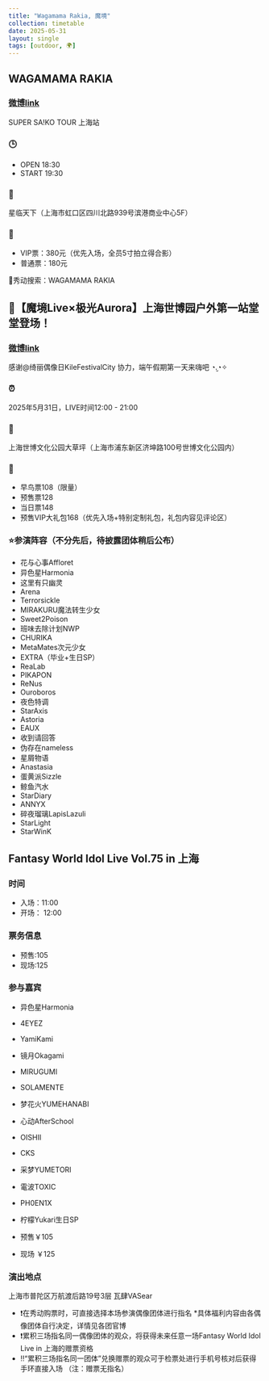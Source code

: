 ```yaml
---
title: "Wagamama Rakia, 魔境"
collection: timetable
date: 2025-05-31
layout: single
tags: [outdoor, 🌍]
---
```


## WAGAMAMA RAKIA

### [微博link](https://weibo.com/7953136975/5162591572463591)

SUPER SA!KO TOUR 上海站

### 🕒

- OPEN 18:30 
- START 19:30

### 📍

星临天下（上海市虹口区四川北路939号滨港商业中心5F）


### 🎫

- VIP票：380元（优先入场，全员5寸拍立得合影）
- 普通票：180元

🔗秀动搜索：WAGAMAMA RAKIA


## 🔮【魔境Live×极光Aurora】上海世博园户外第一站堂堂登场！

### [微博link](https://weibo.com/7921113564/5160484132624843)

感谢@绮丽偶像日KileFestivalCity 协力，端午假期第一天来嗨吧 ◔.̮◔✧

### ⏰ 

2025年5月31日，LIVE时间12:00 - 21:00

### 📍 
上海世博文化公园大草坪（上海市浦东新区济坤路100号世博文化公园内）
### 🎫 
- 早鸟票108（限量）
- 预售票128 
- 当日票148 
- 预售VIP大礼包168（优先入场+特别定制礼包，礼包内容见评论区）

### ⭐参演阵容（不分先后，待披露团体稍后公布）

- 花与心事Affloret
- 异色星Harmonia
- 这里有只幽灵
- Arena
- Terrorsickle
- MIRAKURU魔法转生少女
- Sweet2Poison
- 班味去除计划NWP
- CHURIKA
- MetaMates次元少女
- EXTRA（毕业+生日SP）
- ReaLab
- PIKAPON
- ReNus
- Ouroboros
- 夜色特调
- StarAxis
- Astoria
- EAUX
- 收到请回答
- 伪存在nameless
- 星屑物语
- Anastasia
- 蛋黄派Sizzle
- 鲸鱼汽水
- StarDiary
- ANNYX
- 碎夜瑠璃LapisLazuli
- StarLight
- StarWinK


## Fantasy World Idol Live Vol.75 in 上海 

### 时间
- 入场：11:00 
- 开场： 12:00

### 票务信息
- 预售:105
- 现场:125

### 参与嘉宾
- 异色星Harmonia
- 4EYEZ
- YamiKami
- 镜月Okagami
- MIRUGUMI
- SOLAMENTE
- 梦花火YUMEHANABI
- 心动AfterSchool
- OISHII
- CKS
- 采梦YUMETORI
- 電波TOXIC
- PH0EN1X
- 柠檬Yukari生日SP

- 预售￥105
- 现场 ￥125

### 演出地点
上海市普陀区万航渡后路19号3层 瓦肆VASear 

- ❗在秀动购票时，可直接选择本场参演偶像团体进行指名
*具体福利内容由各偶像团体自行决定，详情见各团官博
- ❗️累积三场指名同一偶像团体的观众，将获得未来任意一场Fantasy World Idol Live in 上海的赠票资格
- ‼️“累积三场指名同一团体”兑换赠票的观众可于检票处进行手机号核对后获得手环直接入场
（注：赠票无指名）